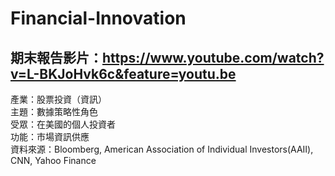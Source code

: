 # Financial-Innovation

## 期末報告影片：https://www.youtube.com/watch?v=L-BKJoHvk6c&feature=youtu.be 
產業：股票投資（資訊）\
主題：數據策略性角色\
受眾：在美國的個人投資者 \
功能：市場資訊供應\
資料來源：Bloomberg, American Association of Individual Investors(AAII), CNN, Yahoo Finance
